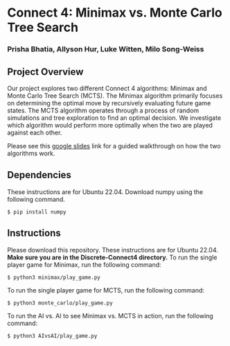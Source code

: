 # Connect 4: Minimax vs. Monte Carlo Tree Search 
### Prisha Bhatia, Allyson Hur, Luke Witten, Milo Song-Weiss

## Project Overview
Our project explores two different Connect 4 algorithms: Minimax and Monte Carlo Tree Search (MCTS). The Minimax algorithm primarily focuses on determining the optimal move by recursively evaluating future game states. The MCTS algorithm operates through a process of random simulations and tree exploration to find an optimal decision. We investigate which algorithm would perform more optimally when the two are played against each other.

Please see this [google slides](https://docs.google.com/presentation/d/1lUV6oKq1TK0hJg7rceNy-cgHpFHKEblRK2_G2xImq64/edit?usp=sharing) link for a guided walkthrough on how the two algorithms work.

## Dependencies
These instructions are for Ubuntu 22.04. Download numpy using the following command.
```
$ pip install numpy
```

## Instructions
Please download this repository. These instructions are for Ubuntu 22.04.
**Make sure you are in the Discrete-Connect4 directory.**
To run the single player game for Minimax, run the following command:
```
$ python3 minimax/play_game.py
```
To run the single player game for MCTS, run the following command:
```
$ python3 monte_carlo/play_game.py
```
To run the AI vs. AI to see Minimax vs. MCTS in action, run the following command:
```
$ python3 AIvsAI/play_game.py 
```



